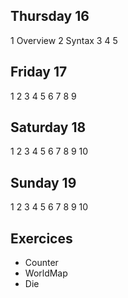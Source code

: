 ## Thursday 16

1 Overview
2 Syntax
3 
4 
5 

## Friday 17

1
2
3
4
5
6
7
8
9

## Saturday 18

1
2
3
4
5
6
7
8
9
10

## Sunday 19

1
2
3
4
5
6
7
8
9
10


## Exercices
- Counter
- WorldMap
- Die


